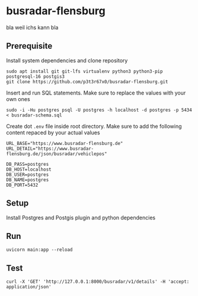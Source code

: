 # busradar-flensburg

bla weil ichs kann bla


## Prerequisite

Install system dependencies and clone repository

```
sudo apt install git git-lfs virtualenv python3 python3-pip postgresql-16 postgis3
git clone https://github.com/p3t3r67x0/busradar-flensburg.git
```

Insert and run SQL statements. Make sure to replace the values with your own ones

```
sudo -i -Hu postgres psql -U postgres -h localhost -d postgres -p 5434 < busradar-schema.sql
```


Create dot `.env` file inside root directory. Make sure to add the following content repaced by your actual values

```
URL_BASE="https://www.busradar-flensburg.de"
URL_DETAIL="https://www.busradar-flensburg.de/json/busradar/vehiclepos"

DB_PASS=postgres
DB_HOST=localhost
DB_USER=postgres
DB_NAME=postgres
DB_PORT=5432
```

## Setup

Install Postgres and Postgis plugin and python dependencies


## Run

```
uvicorn main:app --reload
```


## Test

```
curl -X 'GET' 'http://127.0.0.1:8000/busradar/v1/details' -H 'accept: application/json'
```
